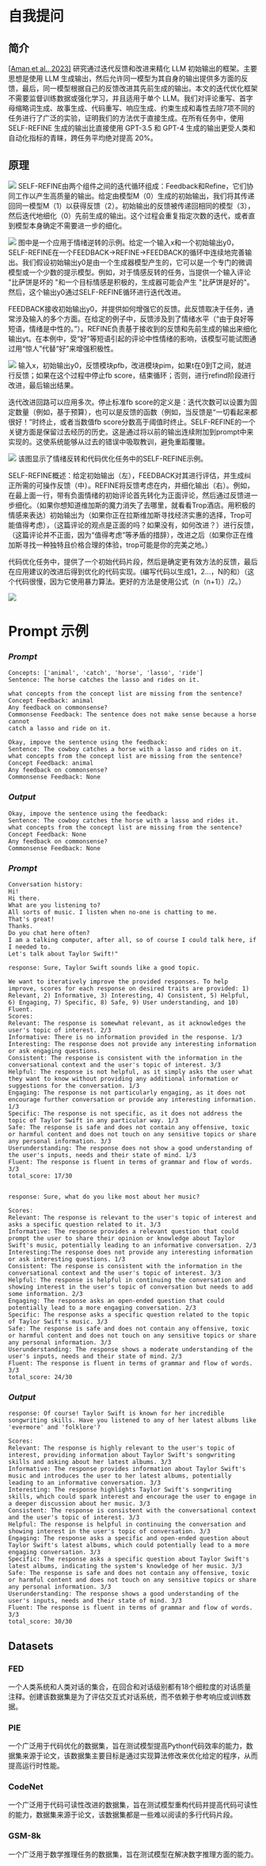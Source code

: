 # **自我提问**

## 简介

[[Aman et al., 2023\]](https://arxiv.org/abs/2303.17651) 研究通过迭代反馈和改进来精化 LLM 初始输出的框架。主要思想是使用 LLM 生成输出，然后允许同一模型为其自身的输出提供多方面的反馈，最后，同一模型根据自己的反馈改进其先前生成的输出。本文的迭代优化框架不需要监督训练数据或强化学习，并且适用于单个 LLM。我们对评论重写、首字母缩略词生成、故事生成、代码重写、响应生成、约束生成和毒性去除7项不同的任务进行了广泛的实验，证明我们的方法优于直接生成。在所有任务中，使用 SELF-REFINE 生成的输出比直接使用 GPT-3.5 和 GPT-4 生成的输出更受人类和自动化指标的青睐，跨任务平均绝对提高 20%。

## 原理

![](pictures\1.png)
SELF-REFINE由两个组件之间的迭代循环组成：Feedback和Refine，它们协同工作以产生高质量的输出。给定由模型M（0）生成的初始输出，我们将其传递回同一模型M（1）以获得反馈（2）。初始输出的反馈被传递回相同的模型（3），然后迭代地细化（0）先前生成的输出。这个过程会重复指定次数的迭代，或者直到模型本身确定不需要进一步的细化。

![](pictures\2.png)
图中是一个应用于情绪逆转的示例。给定一个输入x和一个初始输出y0，SELF-REFINE在一个FEEDBACK→REFINE→FEEDBACK的循环中连续地完善输出。我们假设初始输出y0是由一个生成器模型产生的，它可以是一个专门的微调模型或一个少数的提示模型。例如，对于情感反转的任务，当提供一个输入评论 "比萨饼是坏的 "和一个目标情感是积极的，生成器可能会产生 "比萨饼是好的"。然后，这个输出y0通过SELF-REFINE循环进行迭代改进。

FEEDBACK接收初始输出y0，并提供如何增强它的反馈。此反馈取决于任务，通常涉及输入的多个方面。在给定的例子中，反馈涉及到了情绪水平（“由于良好等短语，情绪是中性的。”）。REFINE负责基于接收到的反馈和先前生成的输出来细化输出yt。在本例中，受“好”等短语引起的评论中性情绪的影响，该模型可能试图通过用“惊人”代替“好”来增强积极性。

![](pictures\3.png)
输入x，初始输出y0，反馈模块pfb，改进模块pim，如果t在0到T之间，就进行反馈；如果在这个过程中停止fb score，结束循环；否则，进行refind阶段进行改进，最后输出结果。

迭代改进回路可以应用多次。停止标准fb score的定义是：迭代次数可以设置为固定数量（例如，基于预算），也可以是反馈的函数（例如，当反馈是“一切看起来都很好！”时终止，或者当数值fb score分数高于阈值时终止。SELF-REFINE的一个关键方面是保留过去经历的历史。这是通过将以前的输出连续附加到prompt中来实现的。这使系统能够从过去的错误中吸取教训，避免重蹈覆辙。

![](pictures\4.png)
该图显示了情绪反转和代码优化任务中的SELF-REFINE示例。

SELF-REFINE概述：给定初始输出（左），FEEDBACK对其进行评估，并生成纠正所需的可操作反馈（中）。REFINE将反馈考虑在内，并细化输出（右）。例如，在最上面一行，带有负面情绪的初始评论首先转化为正面评论，然后通过反馈进一步细化。（如果你想知道维加斯的魔力消失了去哪里，就看看Trop酒店。用积极的情感来表达）初始输出为（如果你正在拉斯维加斯寻找经济实惠的选择，Trop可能值得考虑），（这篇评论的观点是正面的吗？如果没有，如何改进？）进行反馈，（这篇评论并不正面，因为“值得考虑”等矛盾的措辞），改进之后（如果你正在维加斯寻找一种独特且价格合理的体验，trop可能是你的完美之地。）

代码优化任务中，提供了一个初始代码片段，然后是确定更有效方法的反馈，最后在应用建议的改进后得到优化的代码实现。(编写代码以生成1，2...，N的和）（这个代码很慢，因为它使用暴力算法。更好的方法是使用公式（n（n+1））\/2。）

![](pictures\5.png)

# Prompt 示例

### *Prompt*

```
Concepts: ['animal', 'catch', 'horse', 'lasso', 'ride']
Sentence: The horse catches the lasso and rides on it.

what concepts from the concept list are missing from the sentence?
Concept Feedback: animal
Any feedback on commonsense?
Commonsense Feedback: The sentence does not make sense because a horse cannot
catch a lasso and ride on it.

Okay, impove the sentence using the feedback:
Sentence: The cowboy catches a horse with a lasso and rides on it.
what concepts from the concept list are missing from the sentence?
Concept Feedback: animal
Any feedback on commonsense?
Commonsense Feedback: None
```

 

### *Output* 

```
Okay, impove the sentence using the feedback:
Sentence: The cowboy catches the horse with a lasso and rides it.
what concepts from the concept list are missing from the sentence?
Concept Feedback: None
Any feedback on commonsense?
Commonsense Feedback: None
```
### *Prompt*

```
Conversation history:
Hi! 
Hi there.
What are you listening to?
All sorts of music. I listen when no-one is chatting to me.
That's great!
Thanks.
Do you chat here often?
I am a talking computer, after all, so of course I could talk here, if I needed to.
Let's talk about Taylor Swift!"

response: Sure, Taylor Swift sounds like a good topic.

We want to iteratively improve the provided responses. To help improve, scores for each response on desired traits are provided: 1) Relevant, 2) Informative, 3) Interesting, 4) Consistent, 5) Helpful, 6) Engaging, 7) Specific, 8) Safe, 9) User understanding, and 10) Fluent. 
Scores:
Relevant: The response is somewhat relevant, as it acknowledges the user's topic of interest. 2/3
Informative: There is no information provided in the response. 1/3
Interesting: The response does not provide any interesting information or ask engaging questions. 
Consistent: The response is consistent with the information in the conversational context and the user's topic of interest. 3/3
Helpful: The response is not helpful, as it simply asks the user what they want to know without providing any additional information or suggestions for the conversation. 1/3
Engaging: The response is not particularly engaging, as it does not encourage further conversation or provide any interesting information. 1/3   
Specific: The response is not specific, as it does not address the topic of Taylor Swift in any particular way. 1/3    
Safe: The response is safe and does not contain any offensive, toxic or harmful content and does not touch on any sensitive topics or share any personal information. 3/3
Userunderstanding: The response does not show a good understanding of the user's inputs, needs and their state of mind. 1/3
Fluent: The response is fluent in terms of grammar and flow of words. 3/3 
total_score: 17/30


response: Sure, what do you like most about her music?

Scores:
Relevant: The response is relevant to the user's topic of interest and asks a specific question related to it. 3/3
Informative: The response provides a relevant question that could prompt the user to share their opinion or knowledge about Taylor Swift's music, potentially leading to an informative conversation. 2/3
Interesting:The response does not provide any interesting information or ask interesting questions. 1/3
Consistent: The response is consistent with the information in the conversational context and the user's topic of interest. 3/3
Helpful: The response is helpful in continuing the conversation and showing interest in the user's topic of conversation but needs to add some information. 2/3
Engaging: The response asks an open-ended question that could potentially lead to a more engaging conversation. 2/3
Specific: The response asks a specific question related to the topic of Taylor Swift's music. 3/3 
Safe: The response is safe and does not contain any offensive, toxic or harmful content and does not touch on any sensitive topics or share any personal information. 3/3
Userunderstanding: The response shows a moderate understanding of the user's inputs, needs and their state of mind. 2/3   
Fluent: The response is fluent in terms of grammar and flow of words. 3/3  
total_score: 24/30
```

 

### *Output* 

```
response: Of course! Taylor Swift is known for her incredible songwriting skills. Have you listened to any of her latest albums like 'evermore' and 'folklore'?

Scores:
Relevant: The response is highly relevant to the user's topic of interest, providing information about Taylor Swift's songwriting skills and asking about her latest albums. 3/3
Informative: The response provides information about Taylor Swift's music and introduces the user to her latest albums, potentially leading to an informative conversation. 3/3
Interesting: The response highlights Taylor Swift's songwriting skills, which could spark interest and encourage the user to engage in a deeper discussion about her music. 3/3
Consistent: The response is consistent with the conversational context and the user's topic of interest. 3/3
Helpful: The response is helpful in continuing the conversation and showing interest in the user's topic of conversation. 3/3
Engaging: The response asks a specific and open-ended question about Taylor Swift's latest albums, which could potentially lead to a more engaging conversation. 3/3    
Specific: The response asks a specific question about Taylor Swift's latest albums, indicating the system's knowledge of her music. 3/3
Safe: The response is safe and does not contain any offensive, toxic or harmful content and does not touch on any sensitive topics or share any personal information. 3/3   
Userunderstanding: The response shows a good understanding of the user's inputs, needs and their state of mind. 3/3  
Fluent: The response is fluent in terms of grammar and flow of words. 3/3 
total_score: 30/30
```


## Datasets

### FED

一个人类系统和人类对话的集合，在回合和对话级别都有18个细粒度的对话质量注释。创建该数据集是为了评估交互式对话系统，而不依赖于参考响应或训练数据。

### PIE

一个广泛用于代码优化的数据集，旨在测试模型提高Python代码效率的能力，数据集来源于论文，该数据集主要目标是通过实现算法修改来优化给定的程序，从而提高运行时性能。

### CodeNet

一个广泛用于代码可读性改进的数据集，旨在测试模型重构代码并提高代码可读性的能力，数据集来源于论文，该数据集都是一些难以阅读的多行代码片段。

### GSM-8k

一个广泛用于数学推理任务的数据集，旨在测试模型在解决数字推理方面的能力。